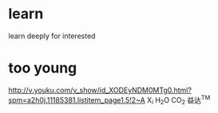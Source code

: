 # learn
learn deeply for interested
# too young
http://v.youku.com/v_show/id_XODEyNDM0MTg0.html?spm=a2h0j.11185381.listitem_page1.5!2~A
X<sub>i</sub>
H<sub>2</sub>O  CO<sub>2</sub>
益达<sup>TM</sup>
